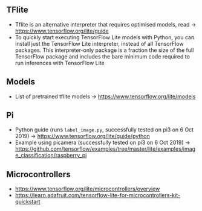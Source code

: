## TFlite
* Tflite is an alternative interpreter that requires optimised models, read -> https://www.tensorflow.org/lite/guide
* To quickly start executing TensorFlow Lite models with Python, you can install just the TensorFlow Lite interpreter, instead of all TensorFlow packages. This interpreter-only package is a fraction the size of the full TensorFlow package and includes the bare minimum code required to run inferences with TensorFlow Lite

## Models
* List of pretrained tflite models -> https://www.tensorflow.org/lite/models

## Pi

* Python guide (runs `label_image.py`, successfully tested on pi3 on 6 Oct 2019) ->  https://www.tensorflow.org/lite/guide/python
* Example using picamera (successfully tested on pi3 on 6 Oct 2019) -> https://github.com/tensorflow/examples/tree/master/lite/examples/image_classification/raspberry_pi


## Microcontrollers
* https://www.tensorflow.org/lite/microcontrollers/overview
* https://learn.adafruit.com/tensorflow-lite-for-microcontrollers-kit-quickstart